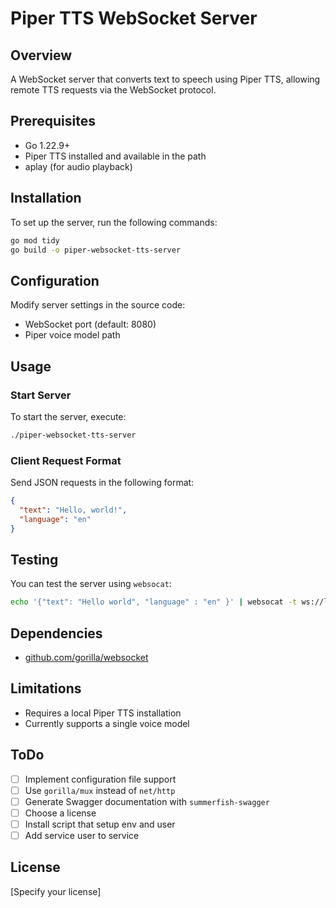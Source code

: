 # Piper TTS WebSocket Server

## Overview
A WebSocket server that converts text to speech using Piper TTS, allowing remote TTS requests via the WebSocket protocol.

## Prerequisites
- Go 1.22.9+
- Piper TTS installed and available in the path
- aplay (for audio playback)

## Installation
To set up the server, run the following commands:
```bash
go mod tidy
go build -o piper-websocket-tts-server
```

## Configuration
Modify server settings in the source code:
- WebSocket port (default: 8080)
- Piper voice model path

## Usage
### Start Server
To start the server, execute:
```bash
./piper-websocket-tts-server
```

### Client Request Format
Send JSON requests in the following format:
```json
{
  "text": "Hello, world!",
  "language": "en"
}
```

## Testing
You can test the server using `websocat`:
```bash
echo '{"text": "Hello world", "language" : "en" }' | websocat -t ws://localhost:8080/tts
```

## Dependencies
- [github.com/gorilla/websocket](https://github.com/gorilla/websocket)

## Limitations
- Requires a local Piper TTS installation
- Currently supports a single voice model

## ToDo
- [ ] Implement configuration file support
- [ ] Use `gorilla/mux` instead of `net/http`
- [ ] Generate Swagger documentation with `summerfish-swagger`
- [ ] Choose a license
- [ ] Install script that setup env and user
- [ ] Add service user to service

## License
[Specify your license]
